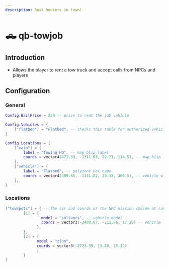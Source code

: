 ```yaml
---
description: Best hookers in town!
---
```


# 🛻 qb-towjob

## Introduction

* Allows the player to rent a tow truck and accept calls from NPCs and players


## Configuration

### General

```lua
Config.BailPrice = 250 -- price to rent the job vehicle

Config.Vehicles = {
    ["flatbed"] = "Flatbed", -- checks this table for authorized vehicles
}

Config.Locations = {
    ["main"] = {
        label = "Towing HQ", -- map blip label
        coords = vector4(471.39, -1311.03, 29.21, 114.5), -- map blip location
    },
    ["vehicle"] = {
        label = "Flatbed", -- polyzone box name
        coords = vector4(489.65, -1331.82, 29.33, 306.5), -- vehicle withdraw
    },
}
```

### Locations

```lua
["towspots"] = { -- The car and coords of the NPC mission chosen at random
        [1] = {
                model = "sultanrs", -- vehicle model
                coords = vector3(-2480.87, -211.96, 17.39) -- vehicle location
              },
        },
        [2] = {
              model = "zion",
              coords = vector3(-2723.39, 13.20, 15.12)
              }
        }
}
```
